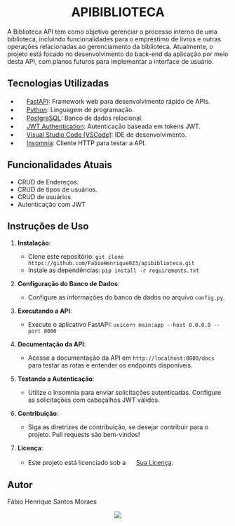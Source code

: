 <h1 align="center">APIBIBLIOTECA</h1>

A Biblioteca API tem como objetivo gerenciar o processo interno de uma biblioteca, incluindo funcionalidades para o empréstimo de livros e outras operações relacionadas ao gerenciamento da biblioteca. Atualmente, o projeto está focado no desenvolvimento do back-end da aplicação por meio desta API, com planos futuros para implementar a interface de usuário.

## Tecnologias Utilizadas

- <img src="https://cdn.worldvectorlogo.com/logos/fastapi-1.svg" width="16" height="16"> [FastAPI](https://fastapi.tiangolo.com/): Framework web para desenvolvimento rápido de APIs.
- <img src="https://cdn.icon-icons.com/icons2/112/PNG/512/python_18894.png" width="16" height="16"> [Python](https://www.python.org/): Linguagem de programação.
- <img src="https://upload.wikimedia.org/wikipedia/commons/2/29/Postgresql_elephant.svg" width="16" height="16"> [PostgreSQL](https://www.postgresql.org/): Banco de dados relacional.
- <img src="https://atitudereflexiva.files.wordpress.com/2021/11/jwt_icon.png" width="16" height="16"> [JWT Authentication](https://jwt.io/): Autenticação baseada em tokens JWT.
- <img src="https://cdn.icon-icons.com/icons2/2107/PNG/512/file_type_vscode_icon_130084.png" width="16" height="16"> [Visual Studio Code (VSCode)](https://code.visualstudio.com/): IDE de desenvolvimento.
- <img src="https://seeklogo.com/images/I/insomnia-logo-A35E09EB19-seeklogo.com.pngg" width="16" height="16"> [Insomnia](https://insomnia.rest/): Cliente HTTP para testar a API.

## Funcionalidades Atuais

- CRUD de Endereços.
- CRUD de tipos de usuários.
- CRUD de usuários
- Autenticação com JWT

## Instruções de Uso

1. **Instalação**:
   - Clone este repositório: `git clone https://github.com/FabioHenrique023/apibiblioteca.git`
   - Instale as dependências: `pip install -r requirements.txt`

2. **Configuração do Banco de Dados**:
   - Configure as informações do banco de dados no arquivo `config.py`.

3. **Executando a API**:
   - Execute o aplicativo FastAPI: `uvicorn main:app --host 0.0.0.0 --port 8000`

4. **Documentação da API**:
   - Acesse a documentação da API em `http://localhost:8000/docs` para testar as rotas e entender os endpoints disponíveis.

5. **Testando a Autenticação**:
   - Utilize o Insomnia para enviar solicitações autenticadas. Configure as solicitações com cabeçalhos JWT válidos.

6. **Contribuição**:
   - Siga as diretrizes de contribuição, se desejar contribuir para o projeto. Pull requests são bem-vindos!

7. **Licença**:
   - Este projeto está licenciado sob a <img src="license-icon.png" width="16" height="16"> [Sua Licença](LICENSE).

## Autor

Fábio Henrique Santos Moraes

<p align="center">
<img loading="lazy" src="http://img.shields.io/static/v1?label=STATUS&message=EM%20DESENVOLVIMENTO&color=GREEN&style=for-the-badge"/>
</p>